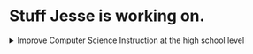 [comment]: <> (git show -s --format='%h %s')


# Stuff Jesse is working on.
<details>
  <summary>Improve Computer Science Instruction at the high school level</summary>
    <blockquote>
        ```sh  
        Seems to be  
        the only way  
        to make a nested list  
        ```
    </blockquote>
</details>